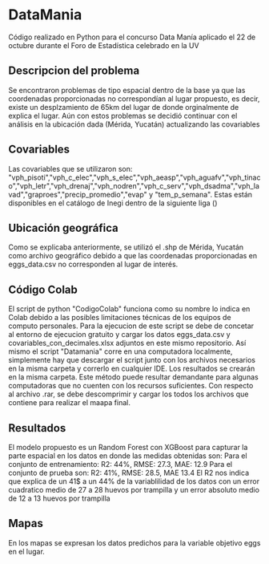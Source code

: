 # DataMania
Código realizado en Python para el concurso Data Manía aplicado el 22 de octubre durante el Foro de Estadística celebrado en la UV

## Descripcion del problema
Se encontraron problemas de tipo espacial dentro de la base ya que las coordenadas proporcionadas no correspondían al lugar propuesto, es decir, existe un desplzamiento de 65km del lugar de donde orginalmente de explica el lugar.
Aún con estos problemas se decidió continuar con el análisis en la ubicación dada (Mérida, Yucatán) actualizando las covariables

## Covariables
Las covariables que se utilizaron son:
"vph_pisoti","vph_c_elec","vph_s_elec","vph_aeasp","vph_aguafv","vph_tinaco","vph_letr","vph_drenaj","vph_nodren","vph_c_serv","vph_dsadma","vph_lavad","graproes","precip_promedio","evap" y "tem_p_semana". Estas están disponibles en el catálogo de Inegi dentro de la siguiente liga ()

## Ubicación geográfica
Como se explicaba anteriormente, se utilizó el .shp de Mérida, Yucatán como archivo geográfico debido a que las coordenadas proporcionadas en eggs_data.csv no corresponden al lugar de interés.

## Código Colab
El script de python "CodigoColab" funciona como su nombre lo indica en Colab debido a las posibles limitaciones técnicas de los equipos de computo personales. Para la ejecucion de este script se debe de concetar al entorno de ejecucion gratuito y cargar los datos eggs_data.csv y covariables_con_decimales.xlsx adjuntos en este mismo repositorio.
Así mismo el script "Datamania" corre en una computadora localmente, simplemente hay que descargar el script junto con los archivos necesarios en la misma carpeta y correrlo en cualquier IDE. Los resultados se crearán en la misma carpeta. Este método puede resultar demandante para algunas computadoras que no cuenten con los recursos suficientes.
Con respecto al archivo .rar, se debe descomprimir y cargar los todos los archivos que contiene para realizar el maapa final.

## Resultados
El modelo propuesto es un Random Forest con XGBoost para capturar la parte espacial en los datos en donde las medidas obtenidas son:
Para el conjunto de entrenamiento:
R2: 44%, RMSE: 27.3, MAE: 12.9
Para el conjunto de prueba son:
R2: 41%, RMSE: 28.5, MAE 13.4 
El R2 nos indica que explica de un 41$ a un 44% de la variablilidad de los datos con un error cuadratico medio de 27 a 28 huevos por trampilla y un error absoluto medio de 12 a 13 huevos por trampilla

## Mapas
En los mapas se expresan los datos predichos para la variable objetivo eggs en el lugar.